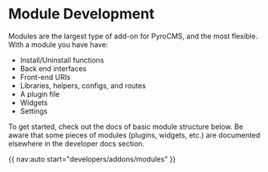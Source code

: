 # Module Development

Modules are the largest type of add-on for PyroCMS, and the most flexible. With a module you have have:

* Install/Uninstall functions
* Back end interfaces
* Front-end URIs
* Libraries, helpers, configs, and routes
* A plugin file
* Widgets
* Settings

To get started, check out the docs of basic module structure below. Be aware that some pieces of modules (plugins, widgets, etc.) are documented elsewhere in the developer docs section.

{{ nav:auto start="developers/addons/modules" }}